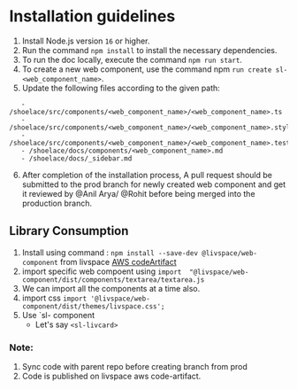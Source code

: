 # Installation guidelines

1. Install Node.js version `16` or higher.
2. Run the command `npm install` to install the necessary dependencies.
3. To run the doc locally, execute the command `npm run start`.
4. To create a new web component, use the command npm `run create sl-<web_component_name>`.
5. Update the following files according to the given path:

```
   - /shoelace/src/components/<web_component_name>/<web_component_name>.ts
   - /shoelace/src/components/<web_component_name>/<web_component_name>.styles.ts
   - /shoelace/src/components/<web_component_name>/<web_component_name>.test.ts
   - /shoelace/docs/components/<web_component_name>.md
   - /shoelace/docs/_sidebar.md
```

6. After completion of the installation process, A pull request should be submitted to the prod branch for newly created web component and get it reviewed by @Anil Arya/ @Rohit before being merged into the production branch.

## Library Consumption

1. Install using command : `npm install --save-dev @livspace/web-component` from livspace [AWS codeArtifact](https://livspaceengg.atlassian.net/wiki/spaces/UC/pages/160202863/Private+npm+registry+CodeArtifact)
2. import specific web compoent using `import  "@livspace/web-component/dist/components/textarea/textarea.js`
3. We can import all the components at a time also.
4. import css `import '@livspace/web-component/dist/themes/livspace.css';`
5. Use `sl-  component
   - Let's say `<sl-livcard>` 

### Note:

1. Sync code with parent repo before creating branch from prod
2. Code is published on livspace aws code-artifact.

